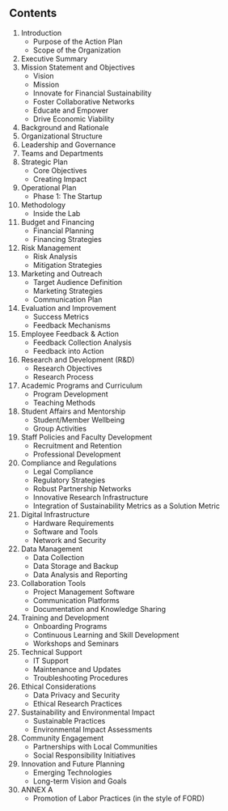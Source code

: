 
## Contents

1. Introduction
    - Purpose of the Action Plan
    - Scope of the Organization
2. Executive Summary
3. Mission Statement and Objectives
    - Vision
    - Mission
    - Innovate for Financial Sustainability
    - Foster Collaborative Networks
    - Educate and Empower
    - Drive Economic Viability
4. Background and Rationale
5. Organizational Structure
6. Leadership and Governance
7. Teams and Departments
8. Strategic Plan
    - Core Objectives
    - Creating Impact
9. Operational Plan
    - Phase 1: The Startup
10. Methodology
    - Inside the Lab
11. Budget and Financing
    - Financial Planning
    - Financing Strategies
12. Risk Management
    - Risk Analysis
    - Mitigation Strategies
13. Marketing and Outreach
    - Target Audience Definition
    - Marketing Strategies
    - Communication Plan
14. Evaluation and Improvement
    - Success Metrics
    - Feedback Mechanisms
15. Employee Feedback & Action
    - Feedback Collection Analysis
    - Feedback into Action
16. Research and Development (R&D)
    - Research Objectives
    - Research Process
17. Academic Programs and Curriculum
    - Program Development
    - Teaching Methods
18. Student Affairs and Mentorship
    - Student/Member Wellbeing
    - Group Activities
19. Staff Policies and Faculty Development
    - Recruitment and Retention
    - Professional Development
20. Compliance and Regulations
    - Legal Compliance
    - Regulatory Strategies
    - Robust Partnership Networks
    - Innovative Research Infrastructure
    - Integration of Sustainability Metrics as a Solution Metric
21. Digital Infrastructure
    - Hardware Requirements
    - Software and Tools
    - Network and Security
22. Data Management
    - Data Collection
    - Data Storage and Backup
    - Data Analysis and Reporting
23. Collaboration Tools
    - Project Management Software
    - Communication Platforms
    - Documentation and Knowledge Sharing
24. Training and Development
    - Onboarding Programs
    - Continuous Learning and Skill Development
    - Workshops and Seminars
25. Technical Support
    - IT Support
    - Maintenance and Updates
    - Troubleshooting Procedures
26. Ethical Considerations
    - Data Privacy and Security
    - Ethical Research Practices
27. Sustainability and Environmental Impact
    - Sustainable Practices
    - Environmental Impact Assessments
28. Community Engagement
    - Partnerships with Local Communities
    - Social Responsibility Initiatives
29. Innovation and Future Planning
    - Emerging Technologies
    - Long-term Vision and Goals
30. ANNEX A
    - Promotion of Labor Practices (in the style of FORD)
